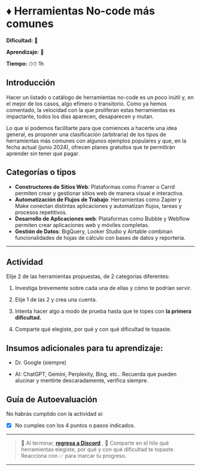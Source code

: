 # ♦️ Herramientas No-code más comunes

**Dificultad:** 🌻

**Aprendizaje:** 🍯

**Tiempo:** ⏱⏱ 1h

## Introducción

Hacer un listado o catálogo de herramientas no-code es un poco inútil y, en el mejor de los casos, algo efímero o transitorio. Como ya hemos comentado, la velocidad con la que proliferan estas herramientas es impactante, todos los días aparecen, desaparecen y mutan.

Lo que sí podemos facilitarte para que comiences a hacerte una idea general, es proponer una clasificación (arbitraria) de los tipos de herramientas más comunes con algunos ejemplos populares y que, en la fecha actual (junio 2024), ofrecen planes gratuitos que te permitirán aprender sin tener que pagar.

## Categorías o tipos

- **Constructores de Sitios Web**: Plataformas como Framer o Carrd permiten crear y gestionar sitios web de manera visual e interactiva.
- **Automatización de Flujos de Trabajo**: Herramientas como Zapier y Make conectan distintas aplicaciones y automatizan flujos, tareas y procesos repetitivos.
- **Desarrollo de Aplicaciones web**: Plataformas como Bubble y Webflow permiten crear aplicaciones web y móviles completas.
- **Gestión de Datos**: BigQuery, Looker Studio y Airtable combinan funcionalidades de hojas de cálculo con bases de datos y reportería.

---

## Actividad

Elije 2 de las herramientas propuestas, de 2 categorías diferentes:

1. Investiga brevemente sobre cada una de ellas y cómo te podrían servir.

2. Elije 1 de las 2 y crea una cuenta.

3. Intenta hacer algo a modo de prueba hasta que te topes con **la primera dificultad.**

4. Comparte qué elegiste, por qué y con qué dificultad te topaste.

## Insumos adicionales para tu aprendizaje:

- Dr. Google (siempre)

- AI: ChatGPT, Gemini, Perplexity, Bing, etc.. Recuerda que pueden alucinar y mentirte descaradamente, verifica siempre.

## Guía de Autoevaluación

No habrás cumplido con la actividad si:

- [x] No cumples con los 4 puntos o pasos indicados.

---

> :mega: Al terminar, [**regresa a Discord**](https://discord.com/channels/1209273049304666113/1253005380443701248) , 💬 Comparte en el hilo qué herramientas elegiste, por qué y con qué dificultad te topaste. Reacciona con ✅ para marcar tu progreso.

---
